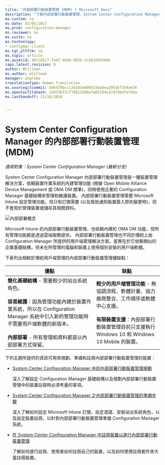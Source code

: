 ```yaml
---
title: "內部部署行動裝置管理 (MDM) | Microsoft Docs"
description: "了解內部部署行動裝置管理，System Center Configuration Manager 的裝置管理解決方案。"
ms.custom: na
ms.date: 03/05/2017
ms.prod: configuration-manager
ms.reviewer: na
ms.suite: na
ms.technology:
- configmgr-client
ms.tgt_pltfrm: na
ms.topic: article
ms.assetid: 497c05c7-fe9f-4b88-983b-1c5b3d59308e
caps.latest.revision: 8
author: Mtillman
ms.author: mtillman
manager: angrobe
translationtype: Human Translation
ms.sourcegitcommit: 0d6479bcc134103e6005159a8ea295a5f359a436
ms.openlocfilehash: cbd33bf3cf7d623d9ba7a657d4ca7d746d7e79da
ms.lasthandoff: 12/16/2016


---
```

# <a name="on-premises-mobile-device-management-mdm-in-system-center-configuration-manager"></a>System Center Configuration Manager 的內部部署行動裝置管理 (MDM)

*適用對象：System Center Configuration Manager (最新分支)*

System Center Configuration Manager 內部部署行動裝置管理是一種裝置管理解決方案，依賴裝置作業系統的內建管理功能 (根據 Open Mobile Alliance Device Management 或 OMA DM 標準)，同時使用企業的 Configuration Manager 基礎結構來管理和維護裝置。 內部部署行動裝置管理需要 Microsoft Intune 設定管理功能，但只有訂閱需要 (以及幫助通知裝置簽入原則變更時)，但不會用於管理裝置或儲存其相關資料。  

 ![內部部署概念](media/On-premises-conceptual.png)  

 Microsoft Intune 的內部部署行動裝置管理，也依賴內建的 OMA DM 功能，但所有管理功能都是透過雲端服務提供。  內部部署行動裝置管理也不同於傳統上由 Configuration Manager 所提供的用戶端管理解決方案，差異在於它依賴類似的企業基礎結構，但未在所管理的電腦和裝置上使用個別安裝的用戶端軟體。  

 下表列出相較於傳統用戶端管理的內部部署行動裝置管理優缺點：  

|優點|缺點|  
|----------------|-------------------|  
|**簡化基礎結構** - 需要較少的站台系統角色。<br /><br /> **容易維護**：因為管理功能內建於裝置作業系統，所以在 Configuration Manager 系統中引入新的管理功能時不需要用戶端軟體的新版本。<br /><br /> **內部部署** - 所有管理和資料都是以內部部署方式保留。|**較少的用戶端管理功能** - 無協調流程、軟體計量、協力廠商整合、工作順序或軟體中心支援。<br /><br /> **有限裝置支援**：內部部署行動裝置管理目前只支援執行 Windows 10 和 Windows 10 Mobile 的裝置。|  

 下列主題所提供的資訊可用來規劃、準備和註冊內部部署行動裝置管理的裝置：  

-   [System Center Configuration Manager 中的內部部署行動裝置管理規劃](../plan-design/plan-on-premises-mdm.md)  

     深入了解設定 Configuration Manager 基礎結構以及規劃內部部署行動裝置管理中的裝置註冊時必須考量的事項。  

-   [System Center Configuration Manager 之內部部署行動裝置管理的準備步驟](../get-started/preparation-steps-for-on-premises-mdm.md)  

     深入了解如何設定 Microsoft Intune 訂閱、設定憑證、安裝站台系統角色，以及設定裝置註冊，以針對內部部署行動裝置管理準備 Configuration Manager 系統。  

-   [在 System Center Configuration Manager 中註冊裝置以進行內部部署行動裝置管理](../deploy-use/enroll-devices-on-premises-mdm.md)  

     了解如何進行註冊、使用者如何註冊自己的裝置，以及如何使用註冊套件來大量註冊裝置。  

